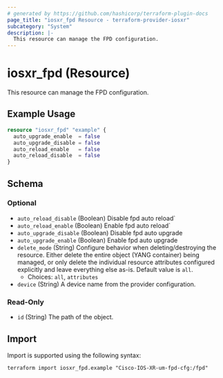 ```yaml
---
# generated by https://github.com/hashicorp/terraform-plugin-docs
page_title: "iosxr_fpd Resource - terraform-provider-iosxr"
subcategory: "System"
description: |-
  This resource can manage the FPD configuration.
---
```


# iosxr_fpd (Resource)

This resource can manage the FPD configuration.

## Example Usage

```terraform
resource "iosxr_fpd" "example" {
  auto_upgrade_enable  = false
  auto_upgrade_disable = false
  auto_reload_enable   = false
  auto_reload_disable  = false
}
```

<!-- schema generated by tfplugindocs -->
## Schema

### Optional

- `auto_reload_disable` (Boolean) Disable fpd auto reload`
- `auto_reload_enable` (Boolean) Enable fpd auto reload`
- `auto_upgrade_disable` (Boolean) Disable fpd auto upgrade
- `auto_upgrade_enable` (Boolean) Enable fpd auto upgrade
- `delete_mode` (String) Configure behavior when deleting/destroying the resource. Either delete the entire object (YANG container) being managed, or only delete the individual resource attributes configured explicitly and leave everything else as-is. Default value is `all`.
  - Choices: `all`, `attributes`
- `device` (String) A device name from the provider configuration.

### Read-Only

- `id` (String) The path of the object.

## Import

Import is supported using the following syntax:

```shell
terraform import iosxr_fpd.example "Cisco-IOS-XR-um-fpd-cfg:/fpd"
```
